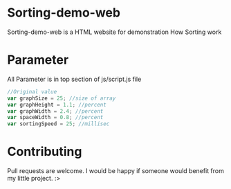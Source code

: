 # Sorting-demo-web

Sorting-demo-web is a HTML website for demonstration How Sorting work

# Parameter

All Parameter is in top section of js/script.js file

```js
//Original value
var graphSize = 25; //size of array
var graphHeight = 1.1; //percent
var graphWidth = 2.4; //percent
var spaceWidth = 0.8; //percent
var sortingSpeed = 25; //millisec
```

# Contributing

Pull requests are welcome. I would be happy if someone would benefit from my little project. :>
